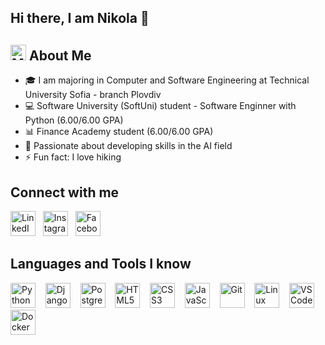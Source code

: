 ## Hi there, I am Nikola 👋

## <img src="https://raw.githubusercontent.com/Tarikul-Islam-Anik/Animated-Fluent-Emojis/master/Emojis/People%20with%20professions/Man%20Technologist%20Medium-Light%20Skin%20Tone.png" alt="Man Technologist Medium-Light Skin Tone" width="25" height="25" /> About Me
- 🎓 I am majoring in Computer and Software Engineering at Technical University Sofia - branch Plovdiv
- 💻 Software University (SoftUni) student - Software Enginner with Python (6.00/6.00 GPA)
- 📊 Finance Academy student (6.00/6.00 GPA)
- 🤖 Passionate about developing skills in the AI field
- ⚡ Fun fact: I love hiking

## Connect with me

[<img src="https://cdn.jsdelivr.net/gh/devicons/devicon/icons/linkedin/linkedin-original.svg" alt="LinkedIn" width="40"/>](https://www.linkedin.com/in/nikola-enkin-ba0207176)&nbsp;&nbsp;
[<img src="https://upload.wikimedia.org/wikipedia/commons/a/a5/Instagram_icon.png" alt="Instagram" width="40"/>](https://www.instagram.com/nikola.enkin/)&nbsp;&nbsp;
[<img src="https://cdn.jsdelivr.net/gh/devicons/devicon/icons/facebook/facebook-original.svg" alt="Facebook" width="40"/>](https://www.facebook.com/niki.enkin)


## Languages and Tools I know

<p align="left">
  <a>
    <img src="https://cdn.jsdelivr.net/gh/devicons/devicon/icons/python/python-original.svg" alt="Python" width="40" height="40"/>
  </a>&nbsp;&nbsp;
  
  <a>
    <img src="https://cdn.jsdelivr.net/gh/devicons/devicon/icons/django/django-plain.svg" alt="Django" width="40" height="40"/>
  </a>&nbsp;&nbsp;
  
  <a>
    <img src="https://cdn.jsdelivr.net/gh/devicons/devicon/icons/postgresql/postgresql-original.svg" alt="PostgreSQL" width="40" height="40"/>
  </a>&nbsp;&nbsp;
  
  <a>
    <img src="https://cdn.jsdelivr.net/gh/devicons/devicon/icons/html5/html5-original.svg" alt="HTML5" width="40" height="40"/>
  </a>&nbsp;&nbsp;
  
  <a>
    <img src="https://cdn.jsdelivr.net/gh/devicons/devicon/icons/css3/css3-original.svg" alt="CSS3" width="40" height="40"/>
  </a>&nbsp;&nbsp;
  
  <a>
    <img src="https://cdn.jsdelivr.net/gh/devicons/devicon/icons/javascript/javascript-original.svg" alt="JavaScript" width="40" height="40"/>
  </a>&nbsp;&nbsp;
  
  <a>
    <img src="https://cdn.jsdelivr.net/gh/devicons/devicon/icons/git/git-original.svg" alt="Git" width="40" height="40"/>
  </a>&nbsp;&nbsp;
  
  <a>
    <img src="https://cdn.jsdelivr.net/gh/devicons/devicon/icons/linux/linux-original.svg" alt="Linux" width="40" height="40"/>
  </a>&nbsp;&nbsp;
  
  <a>
    <img src="https://cdn.jsdelivr.net/gh/devicons/devicon/icons/vscode/vscode-original.svg" alt="VS Code" width="40" height="40"/>
  </a>&nbsp;&nbsp;
  
  <a>
    <img src="https://cdn.jsdelivr.net/gh/devicons/devicon/icons/docker/docker-original.svg" alt="Docker" width="40" height="40"/>
  </a>
</p>







<!--
**NikolaEnkin/NikolaEnkin** is a ✨ _special_ ✨ repository because its `README.md` (this file) appears on your GitHub profile.

Here are some ideas to get you started:

- 🔭 I’m currently working on ...
- 🌱 I’m currently learning ...
- 👯 I’m looking to collaborate on ...
- 🤔 I’m looking for help with ...
- 💬 Ask me about ...
- 📫 How to reach me: ...
- 😄 Pronouns: ...
- ⚡ Fun fact: ...
-->

